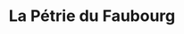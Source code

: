 ---
title: "La Pétrie du Faubourg"
url: /charleville-mezieres/la-petrie-du-faubourg/
shop: boulangerie
---